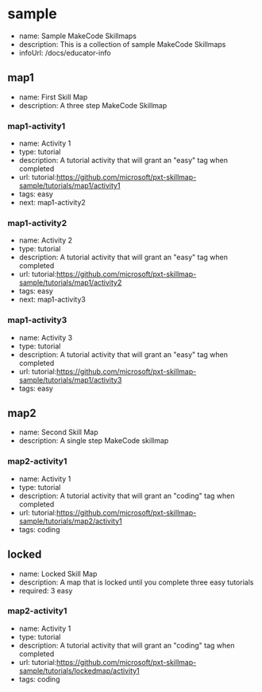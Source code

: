 # sample
* name: Sample MakeCode Skillmaps
* description: This is a collection of sample MakeCode Skillmaps
* infoUrl: /docs/educator-info


## map1
* name: First Skill Map
* description: A three step MakeCode Skillmap

### map1-activity1

* name: Activity 1
* type: tutorial
* description: A tutorial activity that will grant an "easy" tag when completed
* url: tutorial:https://github.com/microsoft/pxt-skillmap-sample/tutorials/map1/activity1
* tags: easy
* next: map1-activity2

### map1-activity2

* name: Activity 2
* type: tutorial
* description: A tutorial activity that will grant an "easy" tag when completed
* url: tutorial:https://github.com/microsoft/pxt-skillmap-sample/tutorials/map1/activity2
* tags: easy
* next: map1-activity3

### map1-activity3

* name: Activity 3
* type: tutorial
* description: A tutorial activity that will grant an "easy" tag when completed
* url: tutorial:https://github.com/microsoft/pxt-skillmap-sample/tutorials/map1/activity3
* tags: easy


## map2
* name: Second Skill Map
* description: A single step MakeCode skillmap

### map2-activity1

* name: Activity 1
* type: tutorial
* description: A tutorial activity that will grant an "coding" tag when completed
* url: tutorial:https://github.com/microsoft/pxt-skillmap-sample/tutorials/map2/activity1
* tags: coding

## locked
* name: Locked Skill Map
* description: A map that is locked until you complete three easy tutorials
* required: 3 easy

### map2-activity1

* name: Activity 1
* type: tutorial
* description: A tutorial activity that will grant an "coding" tag when completed
* url: tutorial:https://github.com/microsoft/pxt-skillmap-sample/tutorials/lockedmap/activity1
* tags: coding